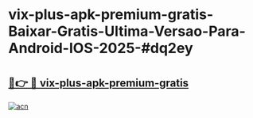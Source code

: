 # vix-plus-apk-premium-gratis-Baixar-Gratis-Ultima-Versao-Para-Android-IOS-2025-#dq2ey

# <h2><a href="https://ainizakaria.my?title=vix-plus-apk-premium-gratis&ref=24M">🔗👉 🔴 vix-plus-apk-premium-gratis</a></h2>

[![acn](https://github.com/user-attachments/assets/0f9c940e-d8b0-45ae-aac7-cd30a18b3e1c)](https://ainizakaria.my?title=vix-plus-apk-premium-gratis&ref=24M)

